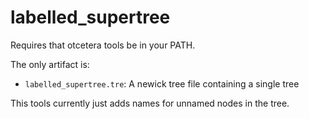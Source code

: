 # labelled_supertree

Requires that otcetera tools be in your PATH.

The only artifact is:
 * `labelled_supertree.tre`: A newick tree file containing a single tree

This tools currently just adds names for unnamed nodes in the tree.